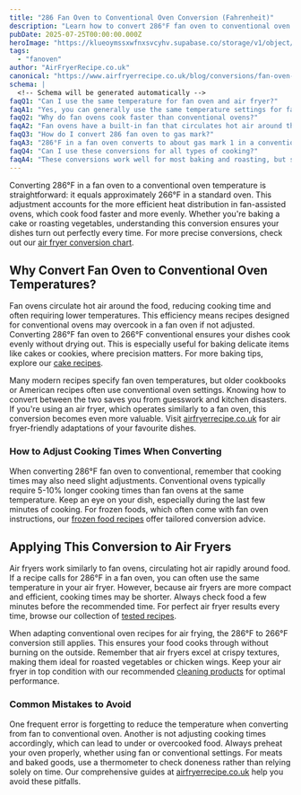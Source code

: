 ```yaml
---
title: "286 Fan Oven to Conventional Oven Conversion (Fahrenheit)"
description: "Learn how to convert 286°F fan oven to conventional oven temperature in seconds. Perfect for baking, roasting, and air frying with confidence."
pubDate: 2025-07-25T00:00:00.000Z
heroImage: "https://klueoymssxwfnxsvcyhv.supabase.co/storage/v1/object/public/Shmucket/286-fan-oven-to-conventional-oven-conversion-fahrenheit.png"
tags:
  - "fanoven"
author: "AirFryerRecipe.co.uk"
canonical: "https://www.airfryerrecipe.co.uk/blog/conversions/fan-oven-to-fahrenheit/286-fan-oven-to-conventional-oven-conversion-fahrenheit"
schema: |
  <!-- Schema will be generated automatically -->
faqQ1: "Can I use the same temperature for fan oven and air fryer?"
faqA1: "Yes, you can generally use the same temperature settings for fan ovens and air fryers as both use circulating hot air. However, air fryers cook faster due to their compact size, so you may need to reduce cooking time by about 20%. Always check food a few minutes early to prevent overcooking."
faqQ2: "Why do fan ovens cook faster than conventional ovens?"
faqA2: "Fan ovens have a built-in fan that circulates hot air around the food, ensuring more even heat distribution. This eliminates cold spots and cooks food more efficiently. That's why recipes often recommend lowering the temperature by about 20°F when converting from fan to conventional oven settings."
faqQ3: "How do I convert 286 fan oven to gas mark?"
faqA3: "286°F in a fan oven converts to about gas mark 1 in a conventional oven. Gas marks are less precise than Fahrenheit, so for best results, use an oven thermometer to verify the temperature. This conversion works well for slow-cooked dishes and delicate baking."
faqQ4: "Can I use these conversions for all types of cooking?"
faqA4: "These conversions work well for most baking and roasting, but some cooking methods may require adjustments. For instance, bread and pastries often need specific temperature management. When in doubt, consult recipe-specific guidance or our conversion charts at airfryerrecipe.co.uk for tailored advice."
---
```

<p>Converting 286°F in a fan oven to a conventional oven temperature is straightforward: it equals approximately 266°F in a standard oven. This adjustment accounts for the more efficient heat distribution in fan-assisted ovens, which cook food faster and more evenly. Whether you're baking a cake or roasting vegetables, understanding this conversion ensures your dishes turn out perfectly every time. For more precise conversions, check out our <a href=https://www.airfryerrecipe.co.uk/air-fryer-conversion-chart>air fryer conversion chart</a>.</p>

<h2>Why Convert Fan Oven to Conventional Oven Temperatures?</h2>
<p>Fan ovens circulate hot air around the food, reducing cooking time and often requiring lower temperatures. This efficiency means recipes designed for conventional ovens may overcook in a fan oven if not adjusted. Converting 286°F fan oven to 266°F conventional ensures your dishes cook evenly without drying out. This is especially useful for baking delicate items like cakes or cookies, where precision matters. For more baking tips, explore our <a href=https://www.airfryerrecipe.co.uk/recipe-category/cakes>cake recipes</a>.</p>

<p>Many modern recipes specify fan oven temperatures, but older cookbooks or American recipes often use conventional oven settings. Knowing how to convert between the two saves you from guesswork and kitchen disasters. If you're using an air fryer, which operates similarly to a fan oven, this conversion becomes even more valuable. Visit <a href=https://www.airfryerrecipe.co.uk>airfryerrecipe.co.uk</a> for air fryer-friendly adaptations of your favourite dishes.</p>

<h3>How to Adjust Cooking Times When Converting</h3>
<p>When converting 286°F fan oven to conventional, remember that cooking times may also need slight adjustments. Conventional ovens typically require 5-10% longer cooking times than fan ovens at the same temperature. Keep an eye on your dish, especially during the last few minutes of cooking. For frozen foods, which often come with fan oven instructions, our <a href=https://www.airfryerrecipe.co.uk/recipe-category/frozen-foods>frozen food recipes</a> offer tailored conversion advice.</p>

<h2>Applying This Conversion to Air Fryers</h2>
<p>Air fryers work similarly to fan ovens, circulating hot air rapidly around food. If a recipe calls for 286°F in a fan oven, you can often use the same temperature in your air fryer. However, because air fryers are more compact and efficient, cooking times may be shorter. Always check food a few minutes before the recommended time. For perfect air fryer results every time, browse our collection of <a href=https://www.airfryerrecipe.co.uk/recipes>tested recipes</a>.</p>

<p>When adapting conventional oven recipes for air frying, the 286°F to 266°F conversion still applies. This ensures your food cooks through without burning on the outside. Remember that air fryers excel at crispy textures, making them ideal for roasted vegetables or chicken wings. Keep your air fryer in top condition with our recommended <a href=https://www.airfryerrecipe.co.uk/air-fryer-cleaner>cleaning products</a> for optimal performance.</p>

<h3>Common Mistakes to Avoid</h3>
<p>One frequent error is forgetting to reduce the temperature when converting from fan to conventional oven. Another is not adjusting cooking times accordingly, which can lead to under or overcooked food. Always preheat your oven properly, whether using fan or conventional settings. For meats and baked goods, use a thermometer to check doneness rather than relying solely on time. Our comprehensive guides at <a href=https://www.airfryerrecipe.co.uk>airfryerrecipe.co.uk</a> help you avoid these pitfalls.</p>
